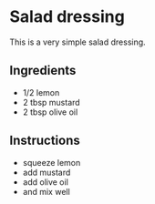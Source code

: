 # Salad dressing
This is a very simple salad dressing. 

## Ingredients
* 1/2 lemon
* 2 tbsp mustard
* 2 tbsp olive oil

## Instructions
* squeeze lemon
* add mustard
* add olive oil
* and mix well

